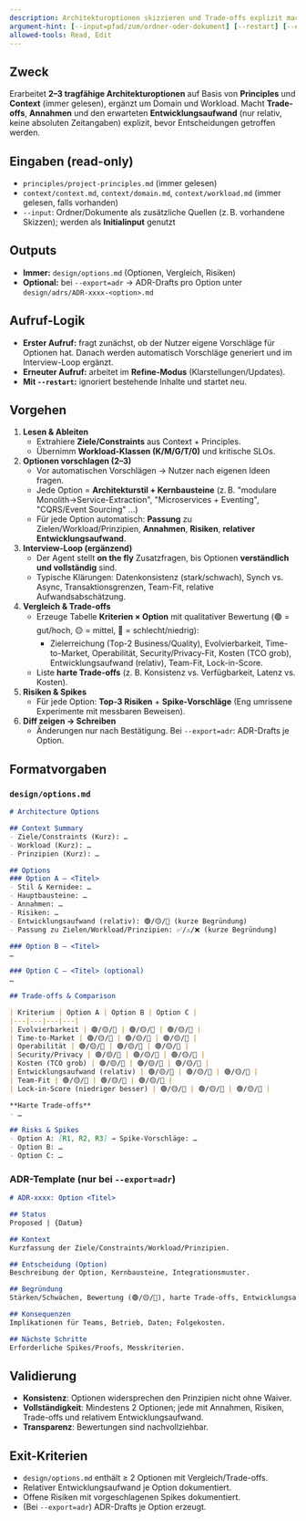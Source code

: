 ```yaml
---
description: Architekturoptionen skizzieren und Trade-offs explizit machen
argument-hint: [--input=pfad/zum/ordner-oder-dokument] [--restart] [--export=adr]
allowed-tools: Read, Edit
---
```


## Zweck
Erarbeitet **2–3 tragfähige Architekturoptionen** auf Basis von **Principles** und **Context** (immer gelesen), ergänzt um Domain und Workload. Macht **Trade-offs**, **Annahmen** und den erwarteten **Entwicklungsaufwand** (nur relativ, keine absoluten Zeitangaben) explizit, bevor Entscheidungen getroffen werden.

## Eingaben (read-only)
- `principles/project-principles.md` (immer gelesen)
- `context/context.md`, `context/domain.md`, `context/workload.md` (immer gelesen, falls vorhanden)
- `--input`: Ordner/Dokumente als zusätzliche Quellen (z. B. vorhandene Skizzen); werden als **Initialinput** genutzt

## Outputs
- **Immer:** `design/options.md` (Optionen, Vergleich, Risiken)
- **Optional:** bei `--export=adr` → ADR-Drafts pro Option unter `design/adrs/ADR-xxxx-<option>.md`

## Aufruf-Logik
- **Erster Aufruf:** fragt zunächst, ob der Nutzer eigene Vorschläge für Optionen hat. Danach werden automatisch Vorschläge generiert und im Interview-Loop ergänzt.
- **Erneuter Aufruf:** arbeitet im **Refine-Modus** (Klarstellungen/Updates).
- **Mit `--restart`:** ignoriert bestehende Inhalte und startet neu.

## Vorgehen
1) **Lesen & Ableiten**
   - Extrahiere **Ziele/Constraints** aus Context + Principles.
   - Übernimm **Workload-Klassen (K/M/G/T/0)** und kritische SLOs.
2) **Optionen vorschlagen (2–3)**
   - Vor automatischen Vorschlägen → Nutzer nach eigenen Ideen fragen.
   - Jede Option = **Architekturstil + Kernbausteine** (z. B. "modulare Monolith→Service-Extraction", "Microservices + Eventing", "CQRS/Event Sourcing" …)
   - Für jede Option automatisch: **Passung** zu Zielen/Workload/Prinzipien, **Annahmen**, **Risiken**, **relativer Entwicklungsaufwand**.
3) **Interview-Loop (ergänzend)**
   - Der Agent stellt **on the fly** Zusatzfragen, bis Optionen **verständlich und vollständig** sind.
   - Typische Klärungen: Datenkonsistenz (stark/schwach), Synch vs. Async, Transaktionsgrenzen, Team-Fit, relative Aufwandsabschätzung.
4) **Vergleich & Trade-offs**
   - Erzeuge Tabelle **Kriterien × Option** mit qualitativer Bewertung (🟢 = gut/hoch, 🟡 = mittel, 🔴 = schlecht/niedrig):
     - Zielerreichung (Top-2 Business/Quality), Evolvierbarkeit, Time-to-Market, Operabilität, Security/Privacy-Fit, Kosten (TCO grob), Entwicklungsaufwand (relativ), Team-Fit, Lock-in-Score.
   - Liste **harte Trade-offs** (z. B. Konsistenz vs. Verfügbarkeit, Latenz vs. Kosten).
5) **Risiken & Spikes**
   - Für jede Option: **Top-3 Risiken** + **Spike-Vorschläge** (Eng umrissene Experimente mit messbaren Beweisen).
6) **Diff zeigen → Schreiben**
   - Änderungen nur nach Bestätigung. Bei `--export=adr`: ADR-Drafts je Option.

## Formatvorgaben
### `design/options.md`
```md
# Architecture Options

## Context Summary
- Ziele/Constraints (Kurz): …
- Workload (Kurz): …
- Prinzipien (Kurz): …

## Options
### Option A – <Titel>
- Stil & Kernidee: …
- Hauptbausteine: …
- Annahmen: …
- Risiken: …
- Entwicklungsaufwand (relativ): 🟢/🟡/🔴 (kurze Begründung)
- Passung zu Zielen/Workload/Prinzipien: ✅/⚠️/❌ (kurze Begründung)

### Option B – <Titel>
…

### Option C – <Titel> (optional)
…

## Trade-offs & Comparison

| Kriterium | Option A | Option B | Option C |
|---|---|---|---|
| Evolvierbarkeit | 🟢/🟡/🔴 | 🟢/🟡/🔴 | 🟢/🟡/🔴 |
| Time-to-Market | 🟢/🟡/🔴 | 🟢/🟡/🔴 | 🟢/🟡/🔴 |
| Operabilität | 🟢/🟡/🔴 | 🟢/🟡/🔴 | 🟢/🟡/🔴 |
| Security/Privacy | 🟢/🟡/🔴 | 🟢/🟡/🔴 | 🟢/🟡/🔴 |
| Kosten (TCO grob) | 🟢/🟡/🔴 | 🟢/🟡/🔴 | 🟢/🟡/🔴 |
| Entwicklungsaufwand (relativ) | 🟢/🟡/🔴 | 🟢/🟡/🔴 | 🟢/🟡/🔴 |
| Team-Fit | 🟢/🟡/🔴 | 🟢/🟡/🔴 | 🟢/🟡/🔴 |
| Lock-in-Score (niedriger besser) | 🟢/🟡/🔴 | 🟢/🟡/🔴 | 🟢/🟡/🔴 |

**Harte Trade-offs**
- …

## Risks & Spikes
- Option A: [R1, R2, R3] → Spike-Vorschläge: …
- Option B: …
- Option C: …
````

### ADR-Template (nur bei `--export=adr`)

```md
# ADR-xxxx: Option <Titel>

## Status
Proposed | {Datum}

## Kontext
Kurzfassung der Ziele/Constraints/Workload/Prinzipien.

## Entscheidung (Option)
Beschreibung der Option, Kernbausteine, Integrationsmuster.

## Begründung
Stärken/Schwächen, Bewertung (🟢/🟡/🔴), harte Trade-offs, Entwicklungsaufwand (relativ).

## Konsequenzen
Implikationen für Teams, Betrieb, Daten; Folgekosten.

## Nächste Schritte
Erforderliche Spikes/Proofs, Messkriterien.
```

## Validierung

* **Konsistenz**: Optionen widersprechen den Prinzipien nicht ohne Waiver.
* **Vollständigkeit**: Mindestens 2 Optionen; jede mit Annahmen, Risiken, Trade-offs und relativem Entwicklungsaufwand.
* **Transparenz**: Bewertungen sind nachvollziehbar.

## Exit-Kriterien

* `design/options.md` enthält ≥ 2 Optionen mit Vergleich/Trade-offs.
* Relativer Entwicklungsaufwand je Option dokumentiert.
* Offene Risiken mit vorgeschlagenen Spikes dokumentiert.
* (Bei `--export=adr`) ADR-Drafts je Option erzeugt.
